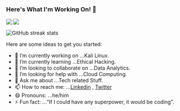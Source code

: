 ### Here's What I'm Working On! 👋


<img src='https://github-readme-stats.vercel.app/api?username=Shekhar9521&show_icons=true&theme=tokyonight&count_private=true&line_height=40'  align="left" />
<img src='https://github-readme-stats.vercel.app/api/top-langs/?username=Shekhar9521&theme=tokyonight&hide_langs_below=4' align="middle" />


![GitHub streak stats](https://github-readme-streak-stats.herokuapp.com/?user=Shekhar9521)



Here are some ideas to get you started:

- 🔭 I’m currently working on ...Kali Linux.
- 🌱 I’m currently learning ...Ethical Hacking.
- 👯 I’m looking to collaborate on ...Data Analytics.
- 🤔 I’m looking for help with ...Cloud Computing.
- 💬 Ask me about ...Tech related Stuff.
- 📫 How to reach me: ...[Linkedin](https://www.linkedin.com/in/chandra-shekhar-shukla-964389191/) , [Twitter](https://twitter.com/iamshukla07)
- 😄 Pronouns: ...he/him
- ⚡ Fun fact: ...“If I could have any superpower, it would be coding".

